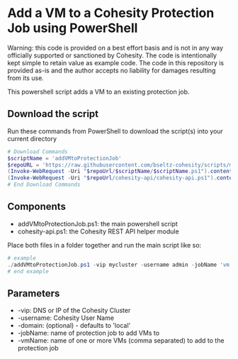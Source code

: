 # Add a VM to a Cohesity Protection Job using PowerShell

Warning: this code is provided on a best effort basis and is not in any way officially supported or sanctioned by Cohesity. The code is intentionally kept simple to retain value as example code. The code in this repository is provided as-is and the author accepts no liability for damages resulting from its use.

This powershell script adds a VM to an existing protection job.

## Download the script

Run these commands from PowerShell to download the script(s) into your current directory

```powershell
# Download Commands
$scriptName = 'addVMtoProtectionJob'
$repoURL = 'https://raw.githubusercontent.com/bseltz-cohesity/scripts/master/powershell'
(Invoke-WebRequest -Uri "$repoUrl/$scriptName/$scriptName.ps1").content | Out-File "$scriptName.ps1"; (Get-Content "$scriptName.ps1") | Set-Content "$scriptName.ps1"
(Invoke-WebRequest -Uri "$repoUrl/cohesity-api/cohesity-api.ps1").content | Out-File cohesity-api.ps1; (Get-Content cohesity-api.ps1) | Set-Content cohesity-api.ps1
# End Download Commands
```

## Components

* addVMtoProtectionJob.ps1: the main powershell script
* cohesity-api.ps1: the Cohesity REST API helper module

Place both files in a folder together and run the main script like so:

```powershell
# example
./addVMtoProtectionJob.ps1 -vip mycluster -username admin -jobName 'vm backup' -vmName mongodb, webserver1
# end example
```

## Parameters

* -vip: DNS or IP of the Cohesity Cluster
* -username: Cohesity User Name
* -domain: (optional) - defaults to 'local'
* -jobName: name of protection job to add VMs to
* -vmName: name of one or more VMs (comma separated) to add to the protection job
